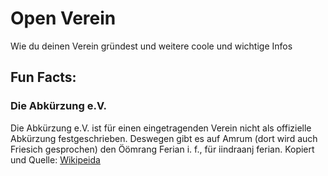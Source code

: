 # Open Verein
Wie du deinen Verein gründest und weitere coole und wichtige Infos


## Fun Facts:
### Die Abkürzung e.V.
Die Abkürzung e.V. ist für einen eingetragenden Verein nicht als offizielle Abkürzung festgeschrieben. Deswegen gibt es auf Amrum (dort wird auch Friesich gesprochen) den Öömrang Ferian i. f., für iindraanj ferian. Kopiert und Quelle: [Wikipeida](https://de.wikipedia.org/wiki/Verein#Eingetragener_Verein) 
